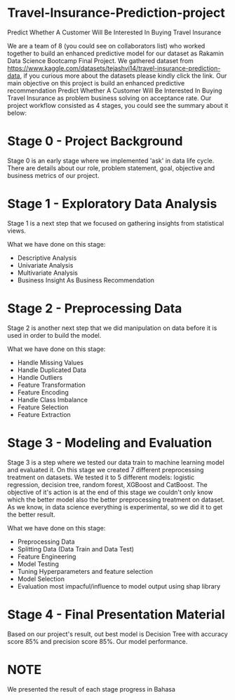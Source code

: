 # Travel-Insurance-Prediction-project

Predict Whether A Customer Will Be Interested In Buying Travel Insurance

We are a team of 8 (you could see on collaborators list) who worked together to build an enhanced predictive model for our dataset as Rakamin Data Science Bootcamp Final Project. We gathered dataset from  https://www.kaggle.com/datasets/tejashvi14/travel-insurance-prediction-data, if you curious more about the datasets please kindly click the link. Our main objective on this project is build an enhanced predictive recommendation Predict Whether A Customer Will Be Interested In Buying Travel Insurance as problem business solving on acceptance rate. Our project workflow consisted as 4 stages, you could see the summary about it below:


# Stage 0 - Project Background
Stage 0 is an early stage where we implemented 'ask' in data life cycle. There are details about our role, problem statement, goal, objective and business metrics of our project.

# Stage 1 - Exploratory Data Analysis
Stage 1 is a next step that we focused on gathering insights from statistical views.

What we have done on this stage:

* Descriptive Analysis
* Univariate Analysis
* Multivariate Analysis
* Business Insight As Business Recommendation
# Stage 2 - Preprocessing Data
 Stage 2 is another next step that we did manipulation on data before it is used in order to build the model.
 
 What we have done on this stage:

* Handle Missing Values
* Handle Duplicated Data
* Handle Outliers
* Feature Transformation
* Feature Encoding
* Handle Class Imbalance
* Feature Selection
* Feature Extraction


# Stage 3 - Modeling and Evaluation
Stage 3 is a step where we tested our data train to machine learning model and evaluated it. On this stage we created 7 different preprocessing treatment on datasets. We tested it to 5 different models: logistic regression, decision tree, random forest, XGBoost and CatBoost. The objective of it's action is at the end of this stage we couldn't only know which the better model also the better preprocessing treatment on dataset. As we know, in data science everything is experimental, so we did it to get the better result.

What we have done on this stage:

* Preprocessing Data
* Splitting Data (Data Train and Data Test)
* Feature Engineering
* Model Testing
* Tuning Hyperparameters and feature selection
* Model Selection
* Evaluation most impacful/influence to model output using shap library

# Stage 4 - Final Presentation Material

Based on our project's result, out best model is Decision Tree with accuracy score 85% and precision score 85%. Our model performance.

# NOTE
We presented the result of each stage progress in Bahasa




 
 














